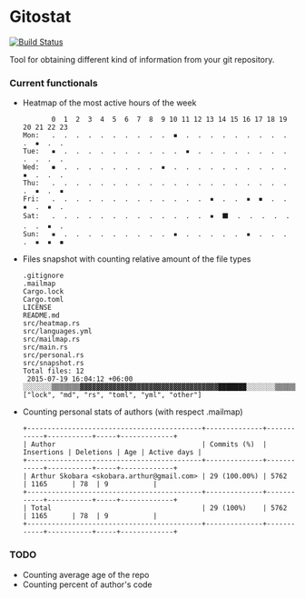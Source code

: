 # Gitostat
[![Build Status](https://travis-ci.org/askobara/gitostat.svg?branch=master)](https://travis-ci.org/askobara/gitostat)

Tool for obtaining different kind of information from your git repository.

### Current functionals
* Heatmap of the most active hours of the week

    ```
           0  1  2  3  4  5  6  7  8  9 10 11 12 13 14 15 16 17 18 19 20 21 22 23
    Mon:   .  .  .  .  .  .  .  .  .  .  ◾  .  .  .  .  .  .  .  .  .  .  ▪  .  .
    Tue:   ▪  .  .  .  .  .  .  .  .  .  .  ▪  .  .  .  .  .  .  .  .  .  .  .  .
    Wed:   ◾  .  .  .  .  .  .  .  .  ▪  .  .  .  .  .  .  .  .  .  .  ▪  .  .  .
    Thu:   .  .  .  .  .  .  .  .  .  .  .  .  .  .  .  .  .  .  .  .  .  ▪  .  ▪
    Fri:   .  .  .  .  .  .  .  .  .  .  .  .  .  ▪  .  .  ▪  ◾  .  .  ▪  .  ▪  .
    Sat:   .  .  .  .  .  .  .  .  .  .  .  .  .  ▪  ⬛  .  .  .  .  .  .  .  ▪  .
    Sun:   ▪  .  .  .  .  .  .  .  .  .  ▪  .  .  .  .  .  ▪  .  .  .  .  ▪  ▪  ◾
    ```

* Files snapshot with counting relative amount of the file types

    ```
    .gitignore
    .mailmap
    Cargo.lock
    Cargo.toml
    LICENSE
    README.md
    src/heatmap.rs
    src/languages.yml
    src/mailmap.rs
    src/main.rs
    src/personal.rs
    src/snapshot.rs
    Total files: 12
     2015-07-19 16:04:12 +06:00
    ░░░░░░░▒▒▒▒▒▒▒▓▓▓▓▓▓▓▓▓▓▓▓▓▓▓▓▓▓▓▓▓▓▓▓▓▓▓▓▓▓▓▓▓▓███████░░░░░░░▒▒▒▒▒▒▒▒▒▒▒▒▒▒▒▒▒▒▒▒
    ["lock", "md", "rs", "toml", "yml", "other"]
    ```

* Counting personal stats of authors (with respect .mailmap)

    ```
    +-------------------------------------------+--------------+------------+-----------+-----+-------------+
    | Author                                    | Commits (%)  | Insertions | Deletions | Age | Active days |
    +-------------------------------------------+--------------+------------+-----------+-----+-------------+
    | Arthur Skobara <skobara.arthur@gmail.com> | 29 (100.00%) | 5762       | 1165      | 78  | 9           |
    +-------------------------------------------+--------------+------------+-----------+-----+-------------+
    | Total                                     | 29 (100%)    | 5762       | 1165      | 78  | 9           |
    +-------------------------------------------+--------------+------------+-----------+-----+-------------+
    ```

### TODO
* Counting average age of the repo
* Counting percent of author's code
